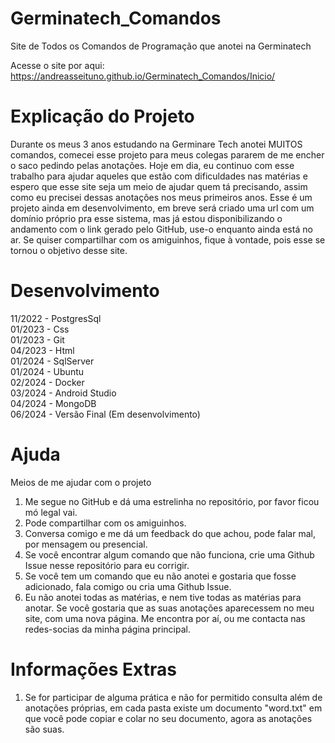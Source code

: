 # Germinatech_Comandos
 Site de Todos os Comandos de Programação que anotei na Germinatech

Acesse o site por aqui: https://andreasseituno.github.io/Germinatech_Comandos/Inicio/

# Explicação do Projeto
Durante os meus 3 anos estudando na Germinare Tech anotei MUITOS comandos, comecei esse projeto para meus colegas pararem de me encher o saco pedindo pelas anotações. Hoje em dia, eu continuo com esse trabalho para ajudar aqueles que estão com dificuldades nas matérias e espero que esse site seja um meio de ajudar quem tá precisando, assim como eu precisei dessas anotações nos meus primeiros anos. Esse é um projeto ainda em desenvolvimento, em breve será criado uma url com um domínio próprio pra esse sistema, mas já estou disponibilizando o andamento com o link gerado pelo GitHub, use-o enquanto ainda está no ar. Se quiser compartilhar com os amiguinhos, fique à vontade, pois esse se tornou o objetivo desse site.


# Desenvolvimento
11/2022 - PostgresSql    </br>
01/2023 - Css            </br>
01/2023 - Git            </br>
04/2023 - Html           </br>
01/2024 - SqlServer      </br>
01/2024 - Ubuntu         </br>
02/2024 - Docker         </br>
03/2024 - Android Studio </br>
04/2024 - MongoDB        </br>
06/2024 - Versão Final (Em desenvolvimento) </br>

# Ajuda
Meios de me ajudar com o projeto

1. Me segue no GitHub e dá uma estrelinha no repositório, por favor ficou mó legal vai.
2. Pode compartilhar com os amiguinhos.
3. Conversa comigo e me dá um feedback do que achou, pode falar mal, por mensagem ou presencial.
4. Se você encontrar algum comando que não funciona, crie uma Github Issue nesse repositório para eu corrigir.
5. Se você tem um comando que eu não anotei e gostaria que fosse adicionado, fala comigo ou cria uma Github Issue.
6. Eu não anotei todas as matérias, e nem tive todas as matérias para anotar. Se você gostaria que as suas anotações aparecessem no meu site, com uma nova página. Me encontra por aí, ou me contacta nas redes-socias da minha página principal.


# Informações Extras
1. Se for participar de alguma prática e não for permitido consulta além de anotações próprias, em cada pasta existe um documento "word.txt" em que você pode copiar e colar no seu documento, agora as anotações são suas.
